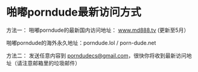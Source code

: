 # 啪嘟porndude最新访问方式


方法一：
啪嘟porndude的最新国内访问地址：       www.md888.tv         (更新至5月）


啪嘟porndude的海外永久地址：porndude.lol     /    porn-dude.net





方法二：
发送任意内容到 porndudecs@gmail.com，很快你将收到最新访问地址（请注意邮箱里的垃圾邮件）

